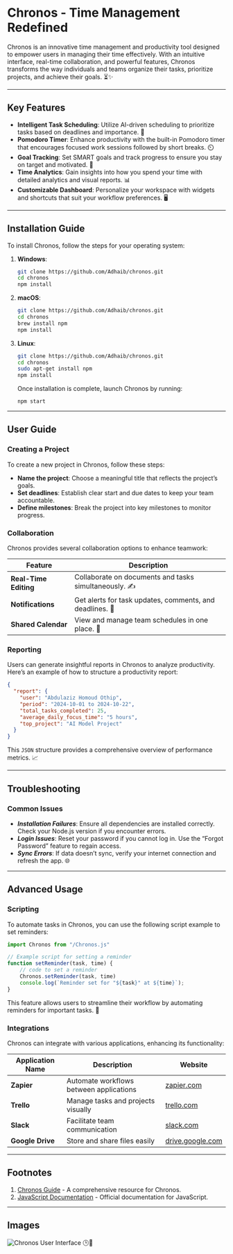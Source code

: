 # Chronos - Time Management Redefined

Chronos is an innovative time management and productivity tool designed to empower users in managing their time
effectively. With an intuitive interface, real-time collaboration, and powerful features, Chronos transforms the way
individuals and teams organize their tasks, prioritize projects, and achieve their goals. ⏳✨

---

## Key Features

- **Intelligent Task Scheduling**: Utilize AI-driven scheduling to prioritize tasks based on deadlines and importance.
  🧠
- **Pomodoro Timer**: Enhance productivity with the built-in Pomodoro timer that encourages focused work sessions
  followed by short breaks. ⏲️
- **Goal Tracking**: Set SMART goals and track progress to ensure you stay on target and motivated. 🎯
- **Time Analytics**: Gain insights into how you spend your time with detailed analytics and visual reports. 📊
- **Customizable Dashboard**: Personalize your workspace with widgets and shortcuts that suit your workflow preferences.
  🖥️

---

## Installation Guide

To install Chronos, follow the steps for your operating system:

1. **Windows**:
   ```bash
   git clone https://github.com/Adhaib/chronos.git
   cd chronos
   npm install
   ```

2. **macOS**:
   ```bash
   git clone https://github.com/Adhaib/chronos.git
   cd chronos
   brew install npm
   npm install
   ```

3. **Linux**:
   ```bash
   git clone https://github.com/Adhaib/chronos.git
   cd chronos
   sudo apt-get install npm
   npm install
   ```

   Once installation is complete, launch Chronos by running:
   ```bash
   npm start
   ```

---

## User Guide

### Creating a Project

To create a new project in Chronos, follow these steps:

- **Name the project**: Choose a meaningful title that reflects the project’s goals.
- **Set deadlines**: Establish clear start and due dates to keep your team accountable.
- **Define milestones**: Break the project into key milestones to monitor progress.

### Collaboration

Chronos provides several collaboration options to enhance teamwork:

| Feature               | Description                                              |
|-----------------------|----------------------------------------------------------|
| **Real-Time Editing** | Collaborate on documents and tasks simultaneously. ✍️    |
| **Notifications**     | Get alerts for task updates, comments, and deadlines. 🔔 |
| **Shared Calendar**   | View and manage team schedules in one place. 📅          |

### Reporting

Users can generate insightful reports in Chronos to analyze productivity. Here’s an example of how to structure a
productivity report:

```json
{
  "report": {
    "user": "Abdulaziz Homoud Othip",
    "period": "2024-10-01 to 2024-10-22",
    "total_tasks_completed": 25,
    "average_daily_focus_time": "5 hours",
    "top_project": "AI Model Project"
  }
}
```

This `JSON` structure provides a comprehensive overview of performance metrics. 📈

---

## Troubleshooting

### Common Issues

- _**Installation Failures**_: Ensure all dependencies are installed correctly. Check your Node.js version if you
  encounter errors.
- _**Login Issues**_: Reset your password if you cannot log in. Use the “Forgot Password” feature to regain access.
- _**Sync Errors**_: If data doesn’t sync, verify your internet connection and refresh the app. 🌐

---

## Advanced Usage

### Scripting

To automate tasks in Chronos, you can use the following script example to set reminders:

```javascript
import Chronos from "/Chronos.js"

// Example script for setting a reminder
function setReminder(task, time) {
    // code to set a reminder
    Chronos.setReminder(task, time)
    console.log(`Reminder set for "${task}" at ${time}`);
}
```

This feature allows users to streamline their workflow by automating reminders for important tasks. 🤖

### Integrations

Chronos can integrate with various applications, enhancing its functionality:

| Application Name | Description                             | Website                                      |
|------------------|-----------------------------------------|----------------------------------------------|
| **Zapier**       | Automate workflows between applications | [zapier.com](https://zapier.com)             |
| **Trello**       | Manage tasks and projects visually      | [trello.com](https://trello.com)             |
| **Slack**        | Facilitate team communication           | [slack.com](https://slack.com)               |
| **Google Drive** | Store and share files easily            | [drive.google.com](https://drive.google.com) |

---

## Footnotes

1. [Chronos Guide](https://www.Chronos.org/) - A comprehensive resource for Chronos.
2. [JavaScript Documentation](https://developer.mozilla.org/en-US/docs/Web/JavaScript) - Official documentation for
   JavaScript.

---

## Images

![Chronos User Interface](chronos_screenshot.png "Chronos UI Screenshot") 🕒🚀


